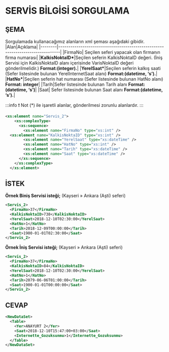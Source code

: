 # SERVİS BİLGİSİ SORGULAMA

## ŞEMA

Sorgulamada kullanacağımız alanların xml şeması aşağıdaki gibidir.
|Alan|Açıklama|
|--------|-------------------------------------------------------------------------------|
|FirmaNo| Seçilen seferi yapacak olan firmanın firma numarası|
|**KalkisNoktaID\***|Seçilen seferin KalkisNoktaID değeri. (İniş Servisi için KalkisNoktaID alanı içerisinde VarisNoktaID değeri gönderilmelidir.) **Format:(integer).**|
|**YerelSaat\***|Seçilen seferin kalkış saati (Sefer listesinde bulunan YerelInternetSaat alanı) **Format:(datetime, ‘s’).**|
|**HatNo\***|Seçilen seferin hat numarası (Sefer listesinde bulunan HatNo alanı) **Format: integer**|
|Tarih|Sefer listesinde bulunan Tarih alanı **Format:(datetime, ‘s’)**|
|Saat| Sefer listesinde bulunan Saat alanı **Format:(datetime, ‘s’).**|

:::info :exclamation: Not 
(\*) ile işaretli alanlar, gönderilmesi zorunlu alanlardır.
:::

```xml
<xs:element name="Servis_2">
    <xs:complexType>
      <xs:sequence>
        <xs:element name="FirmaNo" type="xs:int" />
  <xs:element name="KalkisNoktaID" type="xs:int" />
        <xs:element name="YerelSaat" type="xs:dateTime" />
        <xs:element name="HatNo" type="xs:int" />
        <xs:element name="Tarih" type="xs:dateTime" />
        <xs:element name="Saat" type="xs:dateTime" />
      </xs:sequence>
    </xs:complexType>
  </xs:element>
```

## İSTEK

**Örnek Biniş Servisi isteği;** (Kayseri » Ankara (Aşti) seferi)

```xml
<Servis_2>
  <FirmaNo>37</FirmaNo>
  <KalkisNoktaID>738</KalkisNoktaID>
  <YerelSaat>2018-12-10T02:30:00</YerelSaat>
  <HatNo>1</HatNo>
  <Tarih>2018-12-09T00:00:00</Tarih>
  <Saat>1900-01-01T02:30:00</Saat>
</Servis_2>
```

**Örnek İniş Servisi isteği;** (Kayseri » Ankara (Aşti) seferi)

```xml
<Servis_2>
  <FirmaNo>37</FirmaNo>
  <KalkisNoktaID>84</KalkisNoktaID>
  <YerelSaat>2018-12-10T02:30:00</YerelSaat>
  <HatNo>1</HatNo>
  <Tarih>2079-06-06T01:00:00</Tarih>
  <Saat>1900-01-01T00:00:00</Saat>
</Servis_2>
```

## CEVAP

```xml
<NewDataSet>
  <Table>
    <Yer>ANAYURT 2</Yer>
    <Saat>2018-12-10T15:47:00+03:00</Saat>
    <Internette_Gozuksunmu>1</Internette_Gozuksunmu>
  </Table>
</NewDataSet>
```
